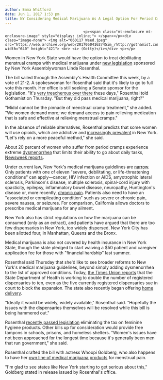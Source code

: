 ```yaml
---
author: Emma Whitford
date: Jun 1, 2017 1:53 pm
title: NY Considering Medical Marijuana As A Legal Option For Period Cramps
---
```


	
										<p><span class="mt-enclosure mt-enclosure-image" style="display: inline;"> </span></p><div class="image-none"> <img alt="060117_Weed.jpeg" src="https://web.archive.org/web/20170604162745im_/http://gothamist.com/attachments/nyc_ewhitford/060117_Weed.jpeg" width="640" height="421"> <br> <i> (Getty)</i></div> <p></p>

<p>Women in New York State would have the option to treat debilitating menstrual cramps with medical marijuana under <a href="https://web.archive.org/web/20170604162745/http://nyassembly.gov/leg/?bn=A00582&amp;term=&amp;Summary=Y&amp;Actions=Y&amp;Votes=Y&amp;Memo=Y&amp;Text=Y">new legislation</a> sponsored by New York Assemblywoman Linda Rosenthal. </p>

<p>The bill sailed through the Assembly&apos;s Health Committee this week, by a vote of 21-2. A spokeswoman for Rosenthal said that it&apos;s likely to go to full vote this month. Her office is still seeking a Senate sponsor for the legislation. &quot;It&apos;s <a href="https://web.archive.org/web/20170604162745/http://gothamist.com/2017/05/19/state_senate_payments.php">very treacherous over there</a> these days,&quot; Rosenthal told Gothamist on Thursday. &quot;But they did pass medical marijuana, right?&quot; </p>

<p>&quot;Midol cannot be the pinnacle of menstrual cramp treatment,&quot; she added. &quot;We women demand more; we demand access to pain relieving medication that is safe and effective at relieving menstrual cramps.&quot; </p>

<p>In the absence of reliable alternatives, Rosenthal predicts that some women will use opioids, which are addictive and <a href="https://web.archive.org/web/20170604162745/http://gothamist.com/2016/09/28/post_180.php">increasingly prevalent</a> in New York. &quot;Let&apos;s rely on a more peaceful method,&quot; she said. </p>

<p>About 20 percent of women who suffer from period cramps experience extreme <a href="https://web.archive.org/web/20170604162745/http://www.aafp.org/afp/2012/0215/p386.html">dysmenorrhea</a> that limits their ability to go about daily tasks, <a href="https://web.archive.org/web/20170604162745/http://www.newsweek.com/marijuana-weed-cramps-dysmenorrhea-law-615566">Newsweek reports</a>. </p>

<p>Under current law, New York&apos;s medical marijuana guidelines are <a href="https://web.archive.org/web/20170604162745/http://gothamist.com/2016/01/14/medical_marijuana_cuomo.php">narrow</a>. Only patients with one of eleven &quot;severe, debilitating, or life-threatening conditions&quot; can apply&#x2014;cancer, HIV infection or AIDS, amyotrophic lateral sclerosis, Parkinson&apos;s disease, multiple sclerosis, spinal-cord injury with spasticity, epilepsy, inflammatory bowel disease, neuropathy, Huntington&apos;s disease or, more recently, <a href="https://web.archive.org/web/20170604162745/http://www.timesunion.com/local/article/State-to-open-up-medical-marijuana-program-for-10664233.php">chronic pain</a>. Patients also need to have an &quot;associated or complicating condition&quot; such as severe or chronic pain, severe nausea, or seizures. For comparison, California allows doctors to prescribe medical marijuana for any ailment. </p>

<p>New York also has strict regulations on how the marijuana can be consumed (only as an extract), and patients have argued that there are too few dispensaries in New York, too widely dispersed. New York City has been allotted four, in Manhattan, Queens and the Bronx. </p>

<p>Medical marijuana is also not covered by health insurance in New York State, though the state pledged to start waiving a $50 patient and caregiver application fee for those with &quot;financial hardship&quot; last summer. </p>

<p>Rosenthal said Thursday that she&apos;d like to see broader reforms to New York&apos;s medical marijuana guidelines, beyond simply adding dysmenorrhea to the list of approved conditions. Today, <a href="https://web.archive.org/web/20170604162745/http://www.timesunion.com/local/article/State-to-open-up-medical-marijuana-program-for-10664233.php">the Times Union reports</a> that the State Department of Health is working to double the number of registered dispensaries to ten, even as the five currently registered dispensaries sue in court to block the expansion. The state also recently began offering <a href="https://web.archive.org/web/20170604162745/http://gothamist.com/2016/08/30/medical_marijuana_delivery.php">home delivery</a>. </p>

<p>&quot;Ideally it would be widely, widely available,&quot; Rosenthal said. &quot;Hopefully the issues with the dispensaries themselves will be resolved while this bill is being hammered out.&quot; </p>

<p>Rosenthal <a href="https://web.archive.org/web/20170604162745/http://gothamist.com/2016/05/26/tampon_tax_ny.php">recently passed legislation</a> eliminating the tax on feminine hygiene products. Other bills up for consideration would provide free tampons in schools, prisons, and homeless shelters. &quot;Women&apos;s issues have not been approached for the longest time because it&apos;s generally been men that run government,&quot; she said. </p>

<p>Rosenthal crafted the bill with actress Whoopi Goldberg, who also happens to have her <a href="https://web.archive.org/web/20170604162745/http://www.rollingstone.com/culture/features/whoopi-goldberg-wants-to-ease-womens-pain-with-pot-w480635">own line of medical marijuana products</a> for menstrual pain. </p>

<p>&quot;I&apos;m glad to see states like New York starting to get serious about this,&quot; Goldberg stated in release issued by Rosenthal&apos;s office. </p>					
										
									
				